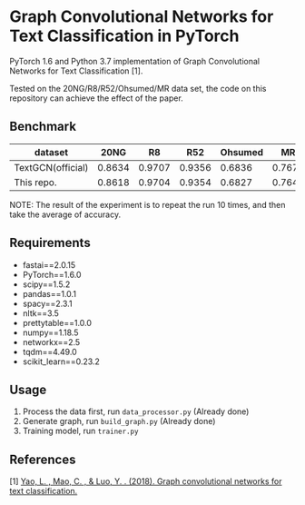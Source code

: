# Graph Convolutional Networks for Text Classification in PyTorch

PyTorch 1.6 and Python 3.7 implementation of Graph Convolutional Networks for Text Classification [1].

Tested on the 20NG/R8/R52/Ohsumed/MR data set, the code on this repository can achieve the effect of the paper.

## Benchmark

| dataset       | 20NG | R8 | R52 | Ohsumed | MR  |
|---------------|----------|------|--------|--------|--------|
| TextGCN(official) | 0.8634    | 0.9707 | 0.9356   | 0.6836   | 0.7674   |
| This repo.    | 0.8618     | 0.9704 | 0.9354   | 0.6827  | 0.7643  |

NOTE: The result of the experiment is to repeat the run 10 times, and then take the average of accuracy.

## Requirements
* fastai==2.0.15
* PyTorch==1.6.0
* scipy==1.5.2
* pandas==1.0.1
* spacy==2.3.1
* nltk==3.5
* prettytable==1.0.0
* numpy==1.18.5
* networkx==2.5
* tqdm==4.49.0
* scikit_learn==0.23.2

## Usage
1. Process the data first, run `data_processor.py` (Already done)
2. Generate graph, run `build_graph.py` (Already done)
3. Training model, run `trainer.py`

## References
[1] [Yao, L. , Mao, C. , & Luo, Y. . (2018). Graph convolutional networks for text classification.](https://arxiv.org/abs/1809.05679)
